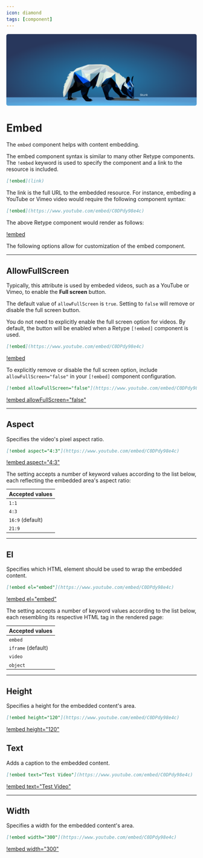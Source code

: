 ```yaml
---
icon: diamond
tags: [component]
---
```

![](/static/headers/header-24.png)

# Embed

The `embed` component helps with content embedding.

The embed component syntax is similar to many other Retype components. The `!embed` keyword is used to specify the component and a link to the resource is included.

```md
[!embed](link)
```

The link is the full URL to the embedded resource. For instance, embeding a YouTube or Vimeo video would require the following component syntax:

```md
[!embed](https://www.youtube.com/embed/C0DPdy98e4c)
```

The above Retype component would render as follows:

[!embed](https://www.youtube.com/embed/C0DPdy98e4c)

The following options allow for customization of the embed component.

---

## AllowFullScreen

Typically, this attribute is used by embeded videos, such as a YouTube or Vimeo, to enable the **Full screen** button.

The default value of `allowFullScreen` is `true`. Setting to `false` will remove or disable the full screen button.

You do not need to explicitly enable the full screen option for videos. By default, the button will be enabled when a Retype `[!embed]` component is used.

```md
[!embed](https://www.youtube.com/embed/C0DPdy98e4c)
```

[!embed](https://www.youtube.com/embed/C0DPdy98e4c)

To explicitly remove or disable the full screen option, include `allowFullScreen="false"` in your `[!embed]` component configuration.

```md
[!embed allowFullScreen="false"](https://www.youtube.com/embed/C0DPdy98e4c)
```

[!embed allowFullScreen="false"](https://www.youtube.com/embed/C0DPdy98e4c)

---

## Aspect

Specifies the video's pixel aspect ratio.

```md
[!embed aspect="4:3"](https://www.youtube.com/embed/C0DPdy98e4c)
```

[!embed aspect="4:3"](https://www.youtube.com/embed/C0DPdy98e4c)

The setting accepts a number of keyword values according to the list below, each reflecting the embedded area's aspect ratio:

| Accepted values |
| --- |
| `1:1` |
| `4:3` |
| `16:9` (default) |
| `21:9` |

---

## El

Specifies which HTML element should be used to wrap the embedded content.

```md
[!embed el="embed"](https://www.youtube.com/embed/C0DPdy98e4c)
```

[!embed el="embed"](https://www.youtube.com/embed/C0DPdy98e4c)

The setting accepts a number of keyword values according to the list below, each resembling its respective HTML tag in the rendered page:

| Accepted values |
| --- |
| `embed` |
| `iframe` (default) |
| `video` |
| `object` |

---

## Height

Specifies a height for the embedded content's area.

```md
[!embed height="120"](https://www.youtube.com/embed/C0DPdy98e4c)
```

[!embed height="120"](https://www.youtube.com/embed/C0DPdy98e4c)

## Text

Adds a caption to the embedded content.

```md
[!embed text="Test Video"](https://www.youtube.com/embed/C0DPdy98e4c)
```

[!embed text="Test Video"](https://www.youtube.com/embed/C0DPdy98e4c)

---

## Width

Specifies a width for the embedded content's area.

```md
[!embed width="300"](https://www.youtube.com/embed/C0DPdy98e4c)
```

[!embed width="300"](https://www.youtube.com/embed/C0DPdy98e4c)
